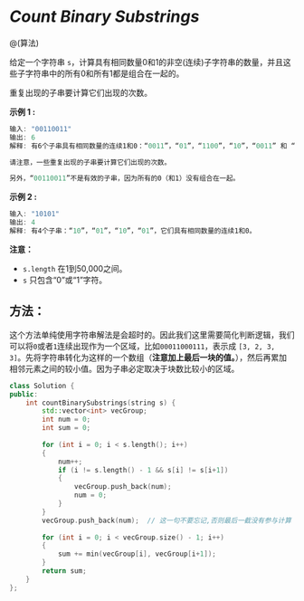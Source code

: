 # *Count Binary Substrings*

@(算法)

给定一个字符串 `s`，计算具有相同数量0和1的非空(连续)子字符串的数量，并且这些子字符串中的所有0和所有1都是组合在一起的。

重复出现的子串要计算它们出现的次数。

**示例 1 :**
```powershell
输入: "00110011"
输出: 6
解释: 有6个子串具有相同数量的连续1和0：“0011”，“01”，“1100”，“10”，“0011” 和 “01”。

请注意，一些重复出现的子串要计算它们出现的次数。

另外，“00110011”不是有效的子串，因为所有的0（和1）没有组合在一起。
```

**示例 2 :**
```powershell
输入: "10101"
输出: 4
解释: 有4个子串：“10”，“01”，“10”，“01”，它们具有相同数量的连续1和0。
```

**注意：**
+ `s.length` 在1到50,000之间。
+ `s` 只包含“0”或“1”字符。


## 方法：

这个方法单纯使用字符串解法是会超时的。因此我们这里需要简化判断逻辑，我们可以将`0`或者`1`连续出现作为一个区域，比如`00011000111`，表示成 `[3, 2, 3, 3]`。先将字符串转化为这样的一个数组（**注意加上最后一块的值。**），然后再累加相邻元素之间的较小值。因为子串必定取决于块数比较小的区域。

```cpp
class Solution {
public:
    int countBinarySubstrings(string s) {
        std::vector<int> vecGroup;
        int num = 0;
        int sum = 0;
        
        for (int i = 0; i < s.length(); i++)
        {
            num++;
            if (i != s.length() - 1 && s[i] != s[i+1])
            {
                vecGroup.push_back(num);
                num = 0;
            }
        }
        vecGroup.push_back(num);  // 这一句不要忘记,否则最后一截没有参与计算
                
        for (int i = 0; i < vecGroup.size() - 1; i++)
        {
            sum += min(vecGroup[i], vecGroup[i+1]);
        }
        return sum;
    }
};
```
